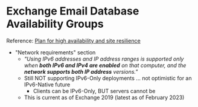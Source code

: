 # Exchange Email Database Availability Groups

Reference: [Plan for high availability and site resilience][1]

* "Network requirements" section
  * *"Using IPv6 addresses and IP address ranges is supported only when **both IPv6 and IPv4 are enabled** on that computer, and the **network supports both IP address** versions."*
  * Still NOT supporting IPv6-Only deployments ... not optimistic for an IPv6-Native future
    * Clients can be IPv6-Only, BUT servers cannot be
  * This is current as of Exchange 2019 (latest as of February 2023)

[1]: https://learn.microsoft.com/en-us/exchange/high-availability/plan-ha
